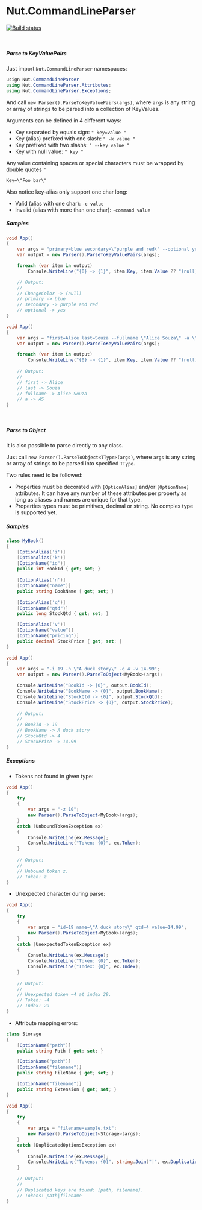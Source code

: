 # Nut.CommandLineParser
[![Build status](https://ci.appveyor.com/api/projects/status/jhxbfjarb9qbpsep/branch/master?svg=true)](https://ci.appveyor.com/project/danielhensilva/nut-commandlineparser/branch/master)

<br/>

##### Parse to KeyValuePairs

Just import `Nut.CommandLineParser` namespaces:
```c#
usign Nut.CommandLineParser
using Nut.CommandLineParser.Attributes;
using Nut.CommandLineParser.Exceptions;
```

And call `new Parser().ParseToKeyValuePairs(args)`, where `args` is any string or array of strings to be parsed into a collection of KeyValues. 

Arguments can be defined in 4 different ways:

* Key separated by equals sign: `" key=value "`
* Key (alias) prefixed with one slash: `" -k value "`
* Key prefixed with two slashs: `" --key value "`
* Key with null value: `" key "`

Any value containing spaces or special characters must be wrapped by double quotes `"`

`Key=\"Foo bar\"`

Also notice key-alias only support one char long:

* Valid (alias with one char): `-c value`
* Invalid (alias with more than one char): `-command value`

##### Samples

```c#
void App()
{
    var args = "primary=blue secondary=\"purple and red\" --optional yes";
    var output = new Parser().ParseToKeyValuePairs(args);

    foreach (var item in output)
        Console.WriteLine("{0} -> {1}", item.Key, item.Value ?? "(null)");

    // Output:
    //
    // ChangeColor -> (null)
    // primary -> blue
    // secondary -> purple and red
    // optional -> yes
}
```
```c#
void App()
{
    var args = "first=Alice last=Souza --fullname \"Alice Souza\" -a \"AS\"";
    var output = new Parser().ParseToKeyValuePairs(args);

    foreach (var item in output)
        Console.WriteLine("{0} -> {1}", item.Key, item.Value ?? "(null)");
    
    // Output:
    //
    // first -> Alice
    // last -> Souza
    // fullname -> Alice Souza
    // a -> AS
}
```

<br/>

##### Parse to Object

It is also possible to parse directly to any class.

Just call `new Parser().ParseToObject<TType>(args)`, where `args` is any string or array of strings to be parsed into specified `TType`. 

Two rules need to be followed:

* Properties must be decorated with `[OptionAlias]` and/or `[OptionName]` attributes. It can have any number of these attributes per property as long as aliases and names are unique for that type.
* Properties types must be primitives, decimal or string. No complex type is supported yet.

##### Samples

```c#
class MyBook()
{
    [OptionAlias('i')]
    [OptionAlias('k')]
    [OptionName("id")]
    public int BookId { get; set; }
    
    [OptionAlias('n')]
    [OptionName("name")]
    public string BookName { get; set; }
    
    [OptionAlias('q')]
    [OptionName("qtd")]
    public long StockQtd { get; set; }

    [OptionAlias('v')]
    [OptionName("value")]
    [OptionName("pricing")]
    public decimal StockPrice { get; set; }
}
```
```c#
void App()
{
    var args = "-i 19 -n \"A duck story\" -q 4 -v 14.99";
    var output = new Parser().ParseToObject<MyBook>(args);

    Console.WriteLine("BookId -> {0}", output.BookId);
    Console.WriteLine("BookName -> {0}", output.BookName);
    Console.WriteLine("StockQtd -> {0}", output.StockQtd);
    Console.WriteLine("StockPrice -> {0}", output.StockPrice);
    
    // Output:
    //
    // BookId -> 19
    // BookName -> A duck story
    // StockQtd -> 4
    // StockPrice -> 14.99
}
```

##### Exceptions

* Tokens not found in given type:
```c#
void App()
{
    try
    {
        var args = "-z 10";
        new Parser().ParseToObject<MyBook>(args);
    }
    catch (UnboundTokenException ex)
    {
        Console.WriteLine(ex.Message);
        Console.WriteLine("Token: {0}", ex.Token);
    }
    
    // Output:
    //
    // Unbound token z.
    // Token: z
}

```

* Unexpected character during parse:

```c#
void App()
{
    try
    {
        var args = "id=19 name=\"A duck story\" qtd~4 value=14.99";
        new Parser().ParseToObject<MyBook>(args);
    }
    catch (UnexpectedTokenException ex)
    {
        Console.WriteLine(ex.Message);
        Console.WriteLine("Token: {0}", ex.Token);
        Console.WriteLine("Index: {0}", ex.Index);
    }
    
    // Output:
    //
    // Unexpected token ~4 at index 29.
    // Token: ~4
    // Index: 29
}
```

* Attribute mapping errors:

```c#
class Storage
{
    [OptionName("path")]
    public string Path { get; set; }

    [OptionName("path")]
    [OptionName("filename")]
    public string FileName { get; set; }

    [OptionName("filename")]
    public string Extension { get; set; }
}
```

```c# 
void App()
{
    try
    {
        var args = "filename=sample.txt";
        new Parser().ParseToObject<Storage>(args);
    }
    catch (DuplicatedOptionsException ex)
    {
        Console.WriteLine(ex.Message);
        Console.WriteLine("Tokens: {0}", string.Join("|", ex.Duplications));
    }
    
    // Output:
    //
    // Duplicated keys are found: [path, filename].
    // Tokens: path|filename
}
```